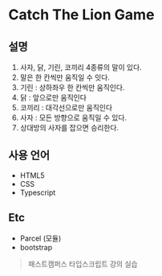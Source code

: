 # Catch The Lion Game

## 설명

1. 사자, 닭, 기린, 코끼리 4종류의 말이 있다.
2. 말은 한 칸씩만 움직일 수 잇다.
3. 기린 : 상하좌우 한 칸씩만 움직인다.
4. 닭 : 앞으로만 움직인다
5. 코끼리 : 대각선으로만 움직인다
6. 사자 : 모든 방향으로 움직일 수 있다.
7. 상대방의 사자를 잡으면 승리한다.

## 사용 언어

-   HTML5
-   CSS
-   Typescript

## Etc

-   Parcel (모듈)
-   bootstrap

> 패스트캠퍼스 타입스크립트 강의 실습
